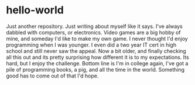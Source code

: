 # hello-world
Just another repository.
Just writing about myself like it says. I've always dabbled with computers, or electronics. Video games are a big hobby of mine, and someday I'd like to make my own game. I never thought I'd enjoy programming when I was younger. I even did a two year IT cert in high school and still never saw the appeal. Now a bit older, and finally checking all this out and its pretty surprising how different it is to my expectations. Its hard, but I enjoy the challenge. Bottom line is I'm in college again, I've got a pile of programming books, a pig, and all the time in the world. Something good has to come out of that I'd hope.
